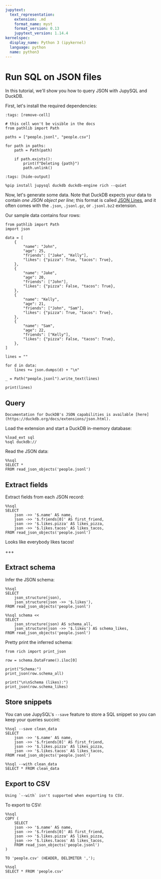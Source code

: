 ```yaml
---
jupytext:
  text_representation:
    extension: .md
    format_name: myst
    format_version: 0.13
    jupytext_version: 1.14.4
kernelspec:
  display_name: Python 3 (ipykernel)
  language: python
  name: python3
---
```


# Run SQL on JSON files

In this tutorial, we'll show you how to query JSON with JupySQL and DuckDB.


First, let's install the required dependencies:

```{code-cell} ipython3
:tags: [remove-cell]

# this cell won't be visible in the docs
from pathlib import Path

paths = ["people.jsonl", "people.csv"]

for path in paths:
    path = Path(path)

    if path.exists():
        print(f"Deleting {path}")
        path.unlink()
```

```{code-cell} ipython3
:tags: [hide-output]

%pip install jupysql duckdb duckdb-engine rich --quiet
```

Now, let's generate some data. Note that DuckDB expects your data to contain *one JSON object per line*; this format is called [JSON Lines](https://jsonlines.org/), and it often comes with the `.json`, `.jsonl.gz`, or `.jsonl.bz2` extension.

Our sample data contains four rows:

```{code-cell} ipython3
from pathlib import Path
import json

data = [
    {
        "name": "John",
        "age": 25,
        "friends": ["Jake", "Kelly"],
        "likes": {"pizza": True, "tacos": True},
    },
    {
        "name": "Jake",
        "age": 20,
        "friends": ["John"],
        "likes": {"pizza": False, "tacos": True},
    },
    {
        "name": "Kelly",
        "age": 21,
        "friends": ["John", "Sam"],
        "likes": {"pizza": True, "tacos": True},
    },
    {
        "name": "Sam",
        "age": 22,
        "friends": ["Kelly"],
        "likes": {"pizza": False, "tacos": True},
    },
]

lines = ""

for d in data:
    lines += json.dumps(d) + "\n"

_ = Path("people.jsonl").write_text(lines)
```

```{code-cell} ipython3
print(lines)
```

## Query

```{note}
Documentation for DuckDB's JSON capabilities is available [here](https://duckdb.org/docs/extensions/json.html).
```

Load the extension and start a DuckDB in-memory database:

```{code-cell} ipython3
%load_ext sql
%sql duckdb://
```

Read the JSON data:

```{code-cell} ipython3
%%sql
SELECT *
FROM read_json_objects('people.jsonl')
```

## Extract fields

Extract fields from each JSON record:

```{code-cell} ipython3
%%sql
SELECT
    json ->> '$.name' AS name,
    json ->> '$.friends[0]' AS first_friend,
    json ->> '$.likes.pizza' AS likes_pizza,
    json ->> '$.likes.tacos' AS likes_tacos,
FROM read_json_objects('people.jsonl')
```

Looks like everybody likes tacos!

+++

## Extract schema

Infer the JSON schema:

```{code-cell} ipython3
%%sql
SELECT
    json_structure(json),
    json_structure(json ->> '$.likes'),
FROM read_json_objects('people.jsonl')
```

```{code-cell} ipython3
%%sql schema <<
SELECT
    json_structure(json) AS schema_all,
    json_structure(json ->> '$.likes') AS schema_likes,
FROM read_json_objects('people.jsonl')
```

Pretty print the inferred schema:

```{code-cell} ipython3
from rich import print_json

row = schema.DataFrame().iloc[0]

print("Schema:")
print_json(row.schema_all)

print("\n\nSchema (likes):")
print_json(row.schema_likes)
```

## Store snippets

You can use JupySQL's `--save` feature to store a SQL snippet so you can keep your queries succint:

```{code-cell} ipython3
%%sql --save clean_data
SELECT
    json ->> '$.name' AS name,
    json ->> '$.friends[0]' AS first_friend,
    json ->> '$.likes.pizza' AS likes_pizza,
    json ->> '$.likes.tacos' AS likes_tacos,
FROM read_json_objects('people.jsonl')
```

```{code-cell} ipython3
%%sql --with clean_data
SELECT * FROM clean_data
```

## Export to CSV

```{note}
Using `--with` isn't supported when exporting to CSV.
```

To export to CSV:

```{code-cell} ipython3
%%sql
COPY (
    SELECT
    json ->> '$.name' AS name,
    json ->> '$.friends[0]' AS first_friend,
    json ->> '$.likes.pizza' AS likes_pizza,
    json ->> '$.likes.tacos' AS likes_tacos,
    FROM read_json_objects('people.jsonl')
)

TO 'people.csv' (HEADER, DELIMITER ',');
```

```{code-cell} ipython3
%%sql
SELECT * FROM 'people.csv'
```
